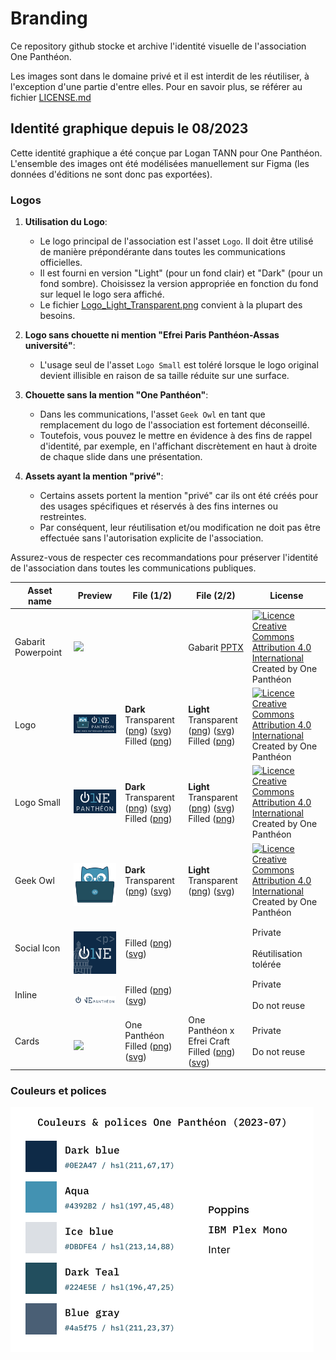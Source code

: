 # Branding

Ce repository github stocke et archive l'identité visuelle de l'association One Panthéon.

Les images sont dans le domaine privé et il est interdit de les réutiliser, à l'exception d'une partie d'entre elles. Pour en savoir plus, se référer au fichier [LICENSE.md](LICENSE.md)

## Identité graphique depuis le 08/2023

Cette identité graphique a été conçue par Logan TANN pour One Panthéon. L'ensemble des images ont été modélisées manuellement sur Figma (les données d'éditions ne sont donc pas exportées).

### Logos

1. **Utilisation du Logo**:
   - Le logo principal de l'association est l'asset `Logo`. Il doit être utilisé de manière prépondérante dans toutes les communications officielles.
   - Il est fourni en version "Light" (pour un fond clair) et "Dark" (pour un fond sombre). Choisissez la version appropriée en fonction du fond sur lequel le logo sera affiché.
   - Le fichier [Logo_Light_Transparent.png](Branding2024_CC-BY/Logo_Light_Transparent.png) convient à la plupart des besoins.

2. **Logo sans chouette ni mention "Efrei Paris Panthéon-Assas université"**:
   - L'usage seul de l'asset `Logo Small` est toléré lorsque le logo original devient illisible en raison de sa taille réduite sur une surface. 

3. **Chouette sans la mention "One Panthéon"**:
   - Dans les communications, l'asset `Geek Owl` en tant que remplacement du logo de l'association est fortement déconseillé.
   - Toutefois, vous pouvez le mettre en évidence à des fins de rappel d'identité, par exemple, en l'affichant discrètement en haut à droite de chaque slide dans une présentation.

4. **Assets ayant la mention "privé"**:
   - Certains assets portent la mention "privé" car ils ont été créés pour des usages spécifiques et réservés à des fins internes ou restreintes.
   - Par conséquent, leur réutilisation et/ou modification ne doit pas être effectuée sans l'autorisation explicite de l'association.

Assurez-vous de respecter ces recommandations pour préserver l'identité de l'association dans toutes les communications publiques.

<table>
<thead>
<tr>
<th>Asset name</th>
<th>Preview</th>
<th>File (1/2)</th>
<th>File (2/2)</th>
<th>License</th>
</tr>
</thead>
<tbody>
<tr>
<td>Gabarit Powerpoint</td>
<td><img src="https://github.com/OnePantheon/Branding/assets/28659185/12d708bc-e161-416c-ba8a-78144f993ad7" width="200"></td>
<td></td>
<td>Gabarit <a href="Branding2024_CC-BY/One_Pantheon_Gabarit_2024.pptx">PPTX</a></td>
<td><a rel="license" href="http://creativecommons.org/licenses/by/4.0/"><img alt="Licence Creative Commons Attribution 4.0 International" style="border-width:0" src="https://i.creativecommons.org/l/by/4.0/80x15.png" /></a><br>Created by One Panthéon<br></td>
</tr>
<tr>
<td>Logo</td>
<td><img src="Branding2024_CC-BY/Logo_Dark_Filled.png" width="200"></td>
<td><b>Dark</b><br>Transparent (<a href="Branding2024_CC-BY/Logo_Dark_Transparent.png">png</a>) (<a href="Branding2024_CC-BY/Logo_Dark_Transparent.svg">svg</a>)<br>Filled (<a href="Branding2024_CC-BY/Logo_Dark_Filled.png">png</a>)</td>
<td><b>Light</b><br>Transparent (<a href="Branding2024_CC-BY/Logo_Light_Transparent.png">png</a>) (<a href="Branding2024_CC-BY/Logo_Light_Transparent.svg">svg</a>)<br>Filled (<a href="Branding2024_CC-BY/Logo_Light_Filled.png">png</a>)</td>
<td><a rel="license" href="http://creativecommons.org/licenses/by/4.0/"><img alt="Licence Creative Commons Attribution 4.0 International" style="border-width:0" src="https://i.creativecommons.org/l/by/4.0/80x15.png" /></a><br>Created by One Panthéon<br></td>
</tr>
<tr>
<td>Logo Small</td>
<td><img src="Branding2024_CC-BY/LogoSmall_Dark_Filled.png" width="200"></td>
<td><b>Dark</b><br>Transparent (<a href="Branding2024_CC-BY/LogoSmall_Dark_Transparent.png">png</a>) (<a href="Branding2024_CC-BY/LogoSmall_Dark_Transparent.svg">svg</a>)<br>Filled (<a href="Branding2024_CC-BY/LogoSmall_Dark_Filled.png">png</a>)</td>
<td><b>Light</b><br>Transparent (<a href="Branding2024_CC-BY/LogoSmall_Light_Transparent.png">png</a>) (<a href="Branding2024_CC-BY/LogoSmall_Light_Transparent.svg">svg</a>)<br>Filled (<a href="Branding2024_CC-BY/LogoSmall_Light_Filled.png">png</a>)</td>
<td><a rel="license" href="http://creativecommons.org/licenses/by/4.0/"><img alt="Licence Creative Commons Attribution 4.0 International" style="border-width:0" src="https://i.creativecommons.org/l/by/4.0/80x15.png" /></a><br>Created by One Panthéon<br></td>
</tr>
<tr>
<td>Geek Owl</td>
<td><br><img src="Branding2024_CC-BY/GeekOwl_Dark_Transparent.png" width="100"></td>
<td><b>Dark</b><br>Transparent (<a href="Branding2024_CC-BY/GeekOwl_Dark_Transparent.png">png</a>) (<a href="Branding2024_CC-BY/GeekOwl_Dark_Transparent.svg">svg</a>)</td>
<td><b>Light</b><br>Transparent (<a href="Branding2024_CC-BY/GeekOwl_Light_Transparent.png">png</a>) (<a href="Branding2024_CC-BY/GeekOwl_Light_Transparent.svg">svg</a>)</td>
<td><a rel="license" href="http://creativecommons.org/licenses/by/4.0/"><img alt="Licence Creative Commons Attribution 4.0 International" style="border-width:0" src="https://i.creativecommons.org/l/by/4.0/80x15.png" /></a><br>Created by One Panthéon<br></td>
</tr>
<tr>
<td>Social Icon</td>
<td><br><img src="Branding2024_Private/SocialOne_Dark_Filled.png" width="100"></td>
<td>Filled (<a href="Branding2024_Private/SocialOne_Dark_Filled.png">png</a>) (<a href="Branding2024_Private/SocialOne_Dark_Filled.svg">svg</a>)</td>
<td></td>
<td>Private<br><br>Réutilisation tolérée<br></td>
</tr>
<tr>
<td>Inline</td>
<td><br><img src="Branding2024_Private/Inline_Dark_Filled.png" width="100"></td>
<td>Filled (<a href="Branding2024_Private/Inline_Dark_Filled.png">png</a>) (<a href="Branding2024_Private/Inline_Dark_Filled.svg">svg</a>)</td>
<td></td>
<td>Private<br><br>Do not reuse<br></td>
</tr>
<tr>
<td>Cards</td>
<td><br><img src="Branding2024_Private/Card_One-Panthéon.png" width="100"></td>
<td>One Panthéon<br>Filled (<a href="Branding2024_Private/Card_One-Panthéon.png">png</a>) (<a href="Branding2024_Private/Card_One-Panthéon.svg">svg</a>)<br></td>
<td>One Panthéon x Efrei Craft<br>Filled (<a href="Branding2024_Private/Card_Efrei-Craft.png">png</a>) (<a href="Branding2024_Private/Card_Efrei-Craft.svg">svg</a>)<br></td>
<td>Private<br><br>Do not reuse</td>
</tr>
</tbody>
</table>

### Couleurs et polices

![Branding2024_CC-BY/ColorsAndFonts.png](Branding2024_CC-BY/ColorsAndFonts.png)

